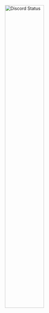 <a href="https://discord.com/users/341160761470615563" target="_blank">
    <img width="50%" align="right" alt="Discord Status" src="https://lanyard.cnrad.dev/api/341160761470615563?bg=1f1f1f&borderRadius=10px">
</a>
